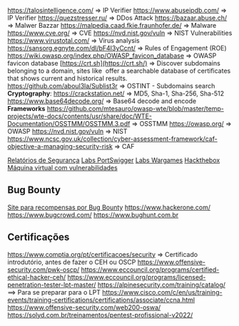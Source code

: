 https://talosintelligence.com/ => IP Verifier
https://www.abuseipdb.com/ => IP Verifier
https://quezstresser.ru/ => DDos Attack
https://bazaar.abuse.ch/  => Malwer Bazzar
https://malpedia.caad.fkie.fraunhofer.de/ => Malware 
https://www.cve.org/ => CVE
https://nvd.nist.gov/vuln => NIST Vulnerabilities
https://www.virustotal.com/ => Virus analysis
https://sansorg.egnyte.com/dl/bF4I3yCcnt/ => Rules of Engagement (ROE)
https://wiki.owasp.org/index.php/OWASP_favicon_database => OWASP favicon database
[https://crt.sh](https://crt.sh/) => Discover subdomains belonging to a domain, sites like  offer a searchable database of certificates that shows current and historical results.
https://github.com/aboul3la/Sublist3r => OSTINT - Subdomains search
**Cryptography**:
https://crackstation.net/ => MD5, Sha-1, Sha-256, Sha-512
https://www.base64decode.org/ => Base64 decode and encode
**Frameworks**
https://github.com/mtesauro/owasp-wte/blob/master/temp-projects/wte-docs/contents/usr/share/doc/WTE-Documentation/OSSTMM/OSSTMM.3.pdf => OSSTMM
https://owasp.org/ => OWASP
https://nvd.nist.gov/vuln => NIST
https://www.ncsc.gov.uk/collection/cyber-assessment-framework/caf-objective-a-managing-security-risk => CAF

[Relatórios de Segurança](https://web.archive.org/web/20210513155142/https://www.bugcrowd.com/resources/reports/bugcrowd-priority-one-report/)
[Labs PortSwigger](https://portswigger.net/users/register)
[Labs Wargames](https://overthewire.org/wargames/)
[Hackthebox](https://www.hackthebox.com/)
[Máquina virtual com vulnerabilidades](http://www.itsecgames.com/index.htm)

## Bug Bounty
[Site para recompensas por Bug Bounty](https://hackerone.com/hacktivity)
https://www.hackerone.com/
https://www.bugcrowd.com/
https://www.bughunt.com.br

## Certificações

https://www.comptia.org/pt/certificacoes/security => Certificado introdutório, antes de fazer o CEH ou OSCP
https://www.offensive-security.com/pwk-oscp/
https://www.eccouncil.org/programs/certified-ethical-hacker-ceh/
https://www.eccouncil.org/programs/licensed-penetration-tester-lpt-master/
https://alpinesecurity.com/training/catalog/  ==> Para se preparar para o LPT
https://www.cisco.com/c/en/us/training-events/training-certifications/certifications/associate/ccna.html
https://www.offensive-security.com/web200-oswa/
https://solyd.com.br/treinamentos/pentest-profissional-v2022/
